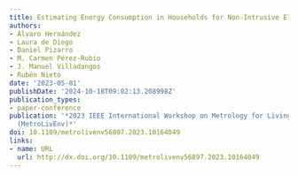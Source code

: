 ```yaml
---
title: Estimating Energy Consumption in Households for Non-Intrusive Elderly Monitoring
authors:
- Álvaro Hernández
- Laura de Diego
- Daniel Pizarro
- M. Carmen Pérez-Rubio
- J. Manuel Villadangos
- Rubén Nieto
date: '2023-05-01'
publishDate: '2024-10-18T09:02:13.208998Z'
publication_types:
- paper-conference
publication: '*2023 IEEE International Workshop on Metrology for Living Environment
  (MetroLivEnv)*'
doi: 10.1109/metrolivenv56897.2023.10164049
links:
- name: URL
  url: http://dx.doi.org/10.1109/metrolivenv56897.2023.10164049
---
```

